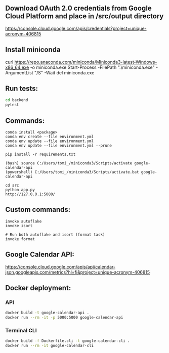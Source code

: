## Download OAuth 2.0 credentials from Google Cloud Platform and place in /src/output directory

https://console.cloud.google.com/apis/credentials?project=unique-acronym-406815

## Install miniconda

curl https://repo.anaconda.com/miniconda/Miniconda3-latest-Windows-x86_64.exe -o miniconda.exe
Start-Process -FilePath ".\miniconda.exe" -ArgumentList "/S" -Wait
del miniconda.exe

## Run tests:

```bash
cd backend
pytest
```

## Commands:

```
conda install <package>
conda env create --file environment.yml
conda env update --file environment.yml
conda env update --file environment.yml --prune

pip install -r requirements.txt

(bash) source C:/Users/tomi_/miniconda3/Scripts/activate google-calendar-api
(powershell) C:/Users/tomi_/miniconda3/Scripts/activate.bat google-calendar-api

cd src
python app.py
http://127.0.0.1:5000/
```

## Custom commands:

```
invoke autoflake
invoke isort

# Run both autoflake and isort (format task)
invoke format
```

## Google Calendar API:

https://console.cloud.google.com/apis/api/calendar-json.googleapis.com/metrics?hl=fi&project=unique-acronym-406815

## Docker deployment:

### API

```bash
docker build -t google-calendar-api .
docker run --rm -it -p 5000:5000 google-calendar-api
```

### Terminal CLI

```bash
docker build -f Dockerfile.cli -t google-calendar-cli .
docker run --rm -it google-calendar-cli
```
